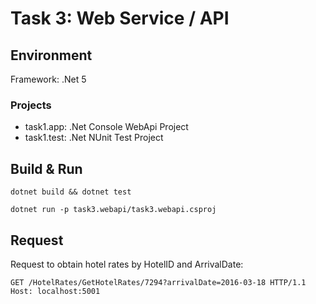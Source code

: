 # Task 3: Web Service / API

## Environment
Framework: .Net 5


### Projects 
* task1.app: .Net Console WebApi Project
* task1.test: .Net NUnit Test Project

## Build & Run

```
dotnet build && dotnet test

dotnet run -p task3.webapi/task3.webapi.csproj
```
## Request

Request to obtain hotel rates by HotelID and ArrivalDate:

```
GET /HotelRates/GetHotelRates/7294?arrivalDate=2016-03-18 HTTP/1.1
Host: localhost:5001
```
